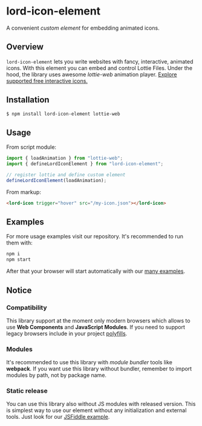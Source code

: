 # lord-icon-element

A convenient _custom element_ for embedding animated icons.

## Overview

`lord-icon-element` lets you write websites with fancy, interactive, animated icons. With this element you can embed and control Lottie Files. Under the hood, the library uses awesome _lottie-web_ animation player. [Explore supported free interactive icons.](https://lordicon.com/icons#free)

## Installation

```bash
$ npm install lord-icon-element lottie-web
```

## Usage

From script module:

```js
import { loadAnimation } from "lottie-web";
import { defineLordIconElement } from "lord-icon-element";

// register lottie and define custom element
defineLordIconElement(loadAnimation);
```

From markup:

```html
<lord-icon trigger="hover" src="/my-icon.json"></lord-icon>
```

## Examples

For more usage examples visit our repository. It's recommended to run them with:

```bash
npm i
npm start
```

After that your browser will start automatically with our [many examples](https://github.com/tomwilusz/lord-icon-element/tree/master/examples).

## Notice

### Compatibility

This library support at the moment only modern browsers which allows to use **Web Components** and **JavaScript Modules**. If you need to support legacy browsers include in your project [polyfills](https://www.webcomponents.org/polyfills).

### Modules

It's recommended to use this library with _module bundler_ tools like **webpack**. If you want use this library without bundler, remember to import modules by path, not by package name.

### Static release

You can use this library also without JS modules with released version. This is simplest way to use our element without any initialization and external tools. Just look for our [JSFiddle example](https://jsfiddle.net/enpwfy6s/).

